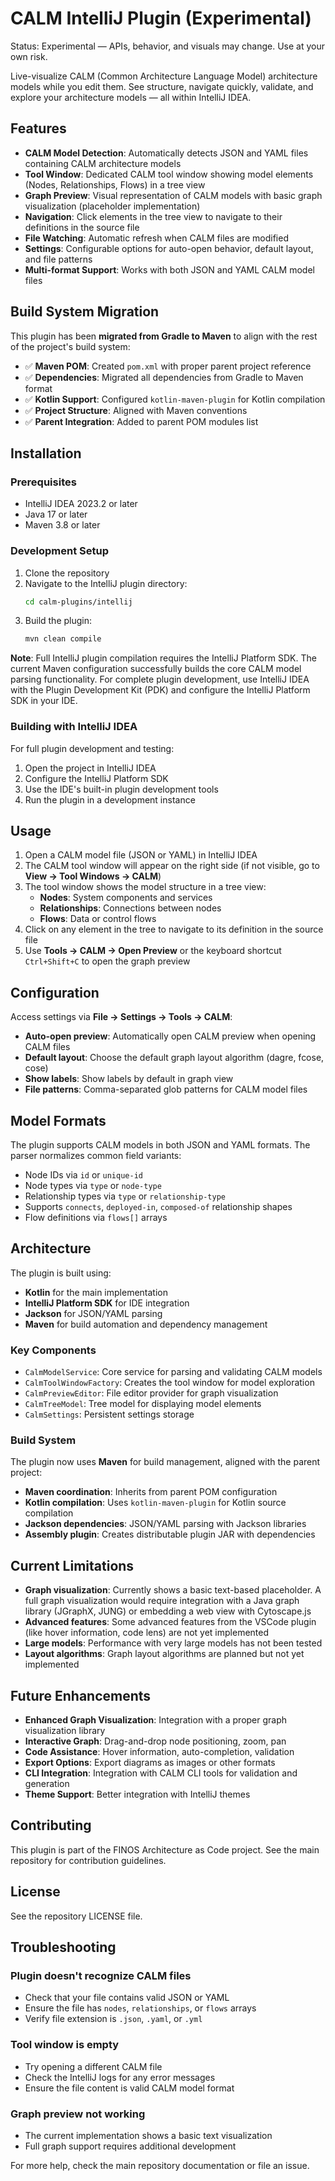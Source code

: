 # CALM IntelliJ Plugin (Experimental)

Status: Experimental — APIs, behavior, and visuals may change. Use at your own risk.

Live-visualize CALM (Common Architecture Language Model) architecture models while you edit them. See structure, navigate quickly, validate, and explore your architecture models — all within IntelliJ IDEA.

## Features

- **CALM Model Detection**: Automatically detects JSON and YAML files containing CALM architecture models
- **Tool Window**: Dedicated CALM tool window showing model elements (Nodes, Relationships, Flows) in a tree view
- **Graph Preview**: Visual representation of CALM models with basic graph visualization (placeholder implementation)
- **Navigation**: Click elements in the tree view to navigate to their definitions in the source file
- **File Watching**: Automatic refresh when CALM files are modified
- **Settings**: Configurable options for auto-open behavior, default layout, and file patterns
- **Multi-format Support**: Works with both JSON and YAML CALM model files

## Build System Migration

This plugin has been **migrated from Gradle to Maven** to align with the rest of the project's build system:

- ✅ **Maven POM**: Created `pom.xml` with proper parent project reference
- ✅ **Dependencies**: Migrated all dependencies from Gradle to Maven format
- ✅ **Kotlin Support**: Configured `kotlin-maven-plugin` for Kotlin compilation
- ✅ **Project Structure**: Aligned with Maven conventions
- ✅ **Parent Integration**: Added to parent POM modules list

## Installation

### Prerequisites
- IntelliJ IDEA 2023.2 or later
- Java 17 or later
- Maven 3.8 or later

### Development Setup

1. Clone the repository
2. Navigate to the IntelliJ plugin directory:
   ```bash
   cd calm-plugins/intellij
   ```
3. Build the plugin:
   ```bash
   mvn clean compile
   ```

**Note**: Full IntelliJ plugin compilation requires the IntelliJ Platform SDK. The current Maven configuration successfully builds the core CALM model parsing functionality. For complete plugin development, use IntelliJ IDEA with the Plugin Development Kit (PDK) and configure the IntelliJ Platform SDK in your IDE.

### Building with IntelliJ IDEA

For full plugin development and testing:

1. Open the project in IntelliJ IDEA
2. Configure the IntelliJ Platform SDK
3. Use the IDE's built-in plugin development tools
4. Run the plugin in a development instance

## Usage

1. Open a CALM model file (JSON or YAML) in IntelliJ IDEA
2. The CALM tool window will appear on the right side (if not visible, go to **View → Tool Windows → CALM**)
3. The tool window shows the model structure in a tree view:
   - **Nodes**: System components and services
   - **Relationships**: Connections between nodes
   - **Flows**: Data or control flows
4. Click on any element in the tree to navigate to its definition in the source file
5. Use **Tools → CALM → Open Preview** or the keyboard shortcut `Ctrl+Shift+C` to open the graph preview

## Configuration

Access settings via **File → Settings → Tools → CALM**:

- **Auto-open preview**: Automatically open CALM preview when opening CALM files
- **Default layout**: Choose the default graph layout algorithm (dagre, fcose, cose)
- **Show labels**: Show labels by default in graph view
- **File patterns**: Comma-separated glob patterns for CALM model files

## Model Formats

The plugin supports CALM models in both JSON and YAML formats. The parser normalizes common field variants:

- Node IDs via `id` or `unique-id`
- Node types via `type` or `node-type` 
- Relationship types via `type` or `relationship-type`
- Supports `connects`, `deployed-in`, `composed-of` relationship shapes
- Flow definitions via `flows[]` arrays

## Architecture

The plugin is built using:

- **Kotlin** for the main implementation
- **IntelliJ Platform SDK** for IDE integration
- **Jackson** for JSON/YAML parsing
- **Maven** for build automation and dependency management

### Key Components

- `CalmModelService`: Core service for parsing and validating CALM models
- `CalmToolWindowFactory`: Creates the tool window for model exploration
- `CalmPreviewEditor`: File editor provider for graph visualization
- `CalmTreeModel`: Tree model for displaying model elements
- `CalmSettings`: Persistent settings storage

### Build System

The plugin now uses **Maven** for build management, aligned with the parent project:

- **Maven coordination**: Inherits from parent POM configuration
- **Kotlin compilation**: Uses `kotlin-maven-plugin` for Kotlin source compilation
- **Jackson dependencies**: JSON/YAML parsing with Jackson libraries
- **Assembly plugin**: Creates distributable plugin JAR with dependencies

## Current Limitations

- **Graph visualization**: Currently shows a basic text-based placeholder. A full graph visualization would require integration with a Java graph library (JGraphX, JUNG) or embedding a web view with Cytoscape.js
- **Advanced features**: Some advanced features from the VSCode plugin (like hover information, code lens) are not yet implemented
- **Large models**: Performance with very large models has not been tested
- **Layout algorithms**: Graph layout algorithms are planned but not yet implemented

## Future Enhancements

- **Enhanced Graph Visualization**: Integration with a proper graph visualization library
- **Interactive Graph**: Drag-and-drop node positioning, zoom, pan
- **Code Assistance**: Hover information, auto-completion, validation
- **Export Options**: Export diagrams as images or other formats
- **CLI Integration**: Integration with CALM CLI tools for validation and generation
- **Theme Support**: Better integration with IntelliJ themes

## Contributing

This plugin is part of the FINOS Architecture as Code project. See the main repository for contribution guidelines.

## License

See the repository LICENSE file.

## Troubleshooting

### Plugin doesn't recognize CALM files
- Check that your file contains valid JSON or YAML
- Ensure the file has `nodes`, `relationships`, or `flows` arrays
- Verify file extension is `.json`, `.yaml`, or `.yml`

### Tool window is empty
- Try opening a different CALM file
- Check the IntelliJ logs for any error messages
- Ensure the file content is valid CALM model format

### Graph preview not working
- The current implementation shows a basic text visualization
- Full graph support requires additional development

For more help, check the main repository documentation or file an issue.